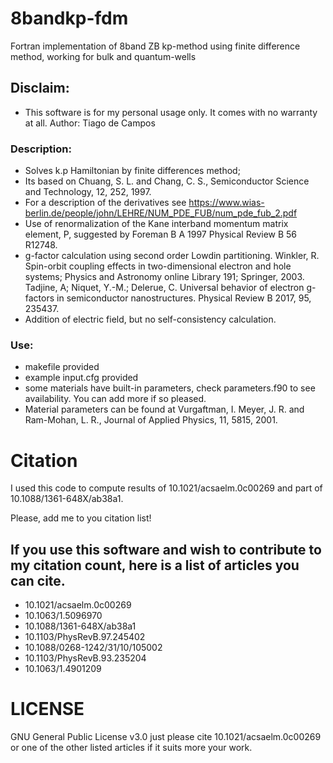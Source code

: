 # 8bandkp-fdm
Fortran implementation of 8band ZB kp-method using finite difference method, working for bulk and quantum-wells

## Disclaim:
 * This software is for my personal usage only. It comes with no warranty at all.
Author: Tiago de Campos

### Description:
 * Solves k.p Hamiltonian by finite differences method;
 * Its based on Chuang, S. L. and Chang, C. S., Semiconductor Science and Technology, 12, 252, 1997.
 * For a description of the derivatives see https://www.wias-berlin.de/people/john/LEHRE/NUM_PDE_FUB/num_pde_fub_2.pdf
 * Use of renormalization of the Kane interband momentum matrix element, P, suggested by Foreman B A 1997 Physical Review B 56 R12748.
 * g-factor calculation using second order Lowdin partitioning. Winkler, R. Spin-orbit coupling effects in two-dimensional electron and hole systems; Physics and Astronomy online Library 191; Springer, 2003. Tadjine, A; Niquet, Y.-M.; Delerue, C. Universal behavior of electron g-factors in semiconductor nanostructures. Physical Review B 2017, 95, 235437.
 * Addition of electric field, but no self-consistency calculation.

### Use:
 * makefile provided
 * example input.cfg provided
 * some materials have built-in parameters, check parameters.f90 to see availability. You can add more if so pleased.
 * Material parameters can be found at Vurgaftman, I. Meyer, J. R. and Ram-Mohan, L. R., Journal of Applied Physics, 11, 5815, 2001.


# Citation

 I used this code to compute results of 10.1021/acsaelm.0c00269 and part of 10.1088/1361-648X/ab38a1.

 Please, add me to you citation list!

## If you use this software and wish to contribute to my citation count, here is a list of articles you can cite.

 * 10.1021/acsaelm.0c00269 
 * 10.1063/1.5096970 
 * 10.1088/1361-648X/ab38a1
 * 10.1103/PhysRevB.97.245402
 * 10.1088/0268-1242/31/10/105002
 * 10.1103/PhysRevB.93.235204
 * 10.1063/1.4901209

# LICENSE
GNU General Public License v3.0
just please cite 10.1021/acsaelm.0c00269 or one of the other listed articles if it suits more your work.



